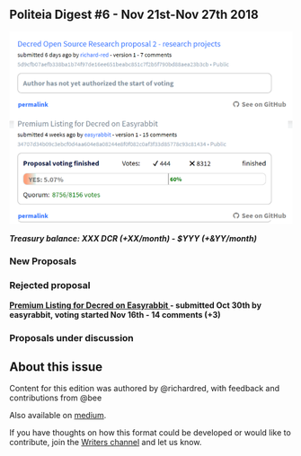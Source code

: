 ## Politeia Digest #6 - Nov 21st-Nov 27th 2018

![Snapshot taken 16:22 UTC Nov 21 2018](img/issue006/006-snapshot.png)

***Treasury balance: XXX DCR (+XX/month) - $YYY (+&YY/month)***

### New Proposals





### Rejected proposal

**[Premium Listing for Decred on Easyrabbit ](https://proposals.decred.org/proposals/34707d34b09c3ebcf0d4aa604e8a08244e8f0f082c0af3f33d85778c93c81434) - submitted Oct 30th by easyrabbit, voting started Nov 16th - 14 comments (+3)**



### Proposals under discussion





## About this issue

Content for this edition was authored by @richardred, with feedback and contributions from @bee

Also available on [medium](https://medium.com/politeia-digest/issue-5-nov-14-nov-20-2018-62e8aed223b7).

If you have thoughts on how this format could be developed or would like to contribute, join the [Writers channel](https://matrix.to/#/!lbzTjhzNbIaDbuAxkS:decred.org) and let us know.
